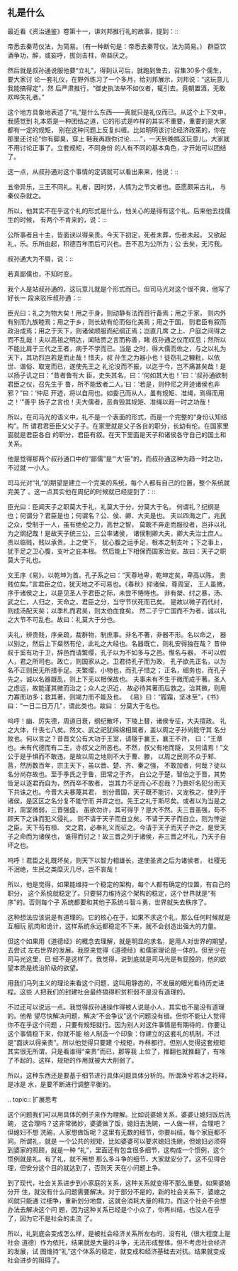     
## 礼是什么

最近看《资治通鉴》卷第十一，讲刘邦推行礼的故事，提到：::

  帝悉去秦苛仪法，为简易。（有一种断句是：帝悉去秦苛仪，法为简易。）
  群臣饮酒争功，醉，或妄呼，拔剑击柱，帝益厌之。

然后就是叔孙通说服他要“立礼”，得到认可后，就跑到鲁去，召集30多个儒生，要大家讨
论一套礼仪，在野外练习了一个多月，给刘邦展示，刘邦说：“这玩意儿我能搞得定”，然
后严肃推行，“御史执法举不如仪者，辄引去。竟朝置酒，无敢欢哗失礼者。”

这个地方具象地表述了“礼”是什么东西——真就只是礼仪而已。从这个上下文中，我感觉到
礼本质是一种团结之道，它的形式是咋样的其实不重要，重要的是大家都有一定的规矩，
别在这种问题上反复纠缠。比如明明该讨论经济政策的，你在那里还讨论“你有脚臭，穿上
鞋我再跟你讨论……”，一天到晚搞这玩意儿，大家就不用讨论正事了。立套规矩，不同身份
的人有不同的基本角色，才开始可以团结了。

这一点，从叔孙通对这个事情的定调就可以看出来来，他说：::

  五帝异乐，三王不同礼。礼者，因时势，人情为之节文者也。臣愿颇采古礼，
  与秦仪杂就之。

所以，他其实不在乎这个礼的形式是什么，他关心的是得有这个礼。后来他去找儒生的时候，
有两个不肯来的，说：::

  公所事者且十主，皆面谀以得亲贵。今天下初定，死者未葬，伤者未起，
  又欲起礼，乐。乐所由起，积德百年而后可兴也。吾不忍为公所为；公
  去矣，无污我。

叔孙通大为不屑，说：::

  若真鄙儒也，不知时变。

我个人是站叔孙通的，这玩意儿就是个形式而已。但司马光对这个很不爽，他写了好长一
段来驳斥叔孙通：::

  臣光曰：礼之为物大矣！用之于身，则动静有法而百行备焉；用之于家，
  则内外有别而九族睦焉；用之于乡，则长幼有伦而俗化美焉；用之于国，
  则君臣有叙而政治成焉；用之于天下，则诸侯顺服而纪纲正焉；岂直几席
  之上、户庭之间得之而不乱哉！夫以高祖之明达，闻陆贾之言而称善，睹
  叔孙通之仪而叹息；然所以不能比肩于三代之王者，病于不学而已。当是
  之时，得大儒而佐之，与之以礼为天下，其功烈岂若是而止哉！惜夫，叔
  孙生之为器小也！徒窃礼之糠粃，以依世、谐俗、取宠而已，遂使先王之
  礼沦没而不振，以迄于今，岂不痛甚矣哉！是以扬子讥之曰：“昔者鲁有大
  臣，史失其名，曰：‘何如其大也！’曰：‘叔孙通欲制君臣之仪，召先生于
  鲁，所不能致者二人。’曰：‘若是，则仲尼之开迹诸侯也非邪？”曰：‘仲尼
  开迹，将以自用也。如委己而从人，虽有规矩、准绳，焉得而用之！’”善乎
  扬子之言也！夫大儒者，恶肯毁其规矩、准绳以趋一时之功哉！ 

所以，在司马光的语义中，礼不是一个表面的形式，而是一个完整的“身份认知结构”。所
谓君君臣臣父父子子。在家里就是父子各自的职分，长幼有伦。在国家里面就是君臣各自
的职分，君臣有叙。在天下里面是天子和诸侯各守自己的国土和关系。

他是觉得那两个叔孙通口中的“鄙儒”是“‘大’臣”的，而叔孙通这种为趋一时之功，不过就
一小人。

司马光对“礼”的期望是建立一个完美的系统，每个人都有自己的位置，整个系统就完美了
。这一点其实他在周纪的时候就已经提到了：::

  臣光曰：臣闻天子之职莫大于礼，礼莫大于分，分莫大于名。
  何谓礼？纪纲是也；何谓分？君臣是也；何谓名？公、侯、卿、大夫是也。
  夫以四海之广，兆民之众，受制于一人，虽有绝伦之力，高世之智，
  莫敢不奔走而服役者，岂非以礼为之纲纪哉！是故天子统三公，三公率诸侯，
  诸侯制卿大夫，卿大夫治士庶人。贵以临贱，贱以承贵。上之使下，
  犹心腹之运手足，根本之制支叶；下之事上，犹手足之卫心腹，支叶之庇本根。
  然后能上下相保而国家治安。故曰：天子之职莫大于礼也。

  文王序《易》，以乾坤为首。孔子系之曰：“天尊地卑，乾坤定矣，卑高以陈，
  贵贱位矣。”言君臣之位，犹天地之不可易也。《春秋》抑诸侯，尊周室，
  王人虽微，序于诸侯之上，以是见圣人于君臣之际，未尝不惓惓也。
  非有桀、纣之暴，汤、武之仁，人归之，天命之，君臣之分，当守节伏死而已矣。
  是故以微子而代纣，则成汤配天矣；以季札而君吴，则太伯血食矣。
  然二子宁亡国而不为者，诚以礼之大节不可乱也。故曰：礼莫大于分也。

  夫礼，辨贵贱，序亲疏，裁群物，制庶事。非名不著，非器不形。名以命之，
  器以别之，然后上下粲然有伦，此礼之大经也。名器既亡，则礼安得独在哉？
  昔仲叔于奚有功于卫，辞邑而请繁缨，孔子以为不如多与之邑。惟名与器，
  不可以假人，君之所司也。政亡，则国家从之。卫君待孔子而为政，
  孔子欲先正名，以为名不正则民无所措手足。夫繁缨，小物也，而孔子惜之；
  正名，细务也，而孔子先之。诚以名器既乱，则上下无以相保故也。
  夫事未有不生于微而成于著。圣人之虑远，故能谨其微而治之；众人之识近，
  故必待其著而后救之。治其微，则用力寡而功多；救其著，则竭力而不能及也。
  《易》曰：“履霜，坚冰至”，《书》曰：“一日二日万几”，谓此类也。故曰：
  分莫大于名也。

  呜呼！幽、厉失德，周道日衰，纲纪散坏，下陵上替，诸侯专征，大夫擅政。
  礼之大体，什丧七八矣。然文、武之祀犹绵绵相属者，盖以周之子孙尚能守其
  名分故也。何以言之？昔晋文公有大功于王室，请隧于襄王，襄王不许，
  曰：“王章也。未有代德而有二王，亦叔父之所恶也。不然，叔父有地而隧，
  又何请焉！”文公于是乎惧而不敢违。是故以周之地则不大于曹、滕，
  以周之民则不众于邾、莒，然历数百年，宗主天下，虽以晋、楚、齐、秦之强，
  不敢加者，何哉？徒以名分尚存故也。至于季氏之于鲁，田常之于齐，
  白公之于楚，智伯之于晋，其势皆足以逐君而自为，然而卒不敢者，
  岂其力不足而心不忍哉？乃畏奸名犯分而天下共诛之也。今晋大夫暴蔑其君，
  剖分晋国，天子既不能讨，又宠秩之，使列于诸侯，是区区之名分复不能守而
  并弃之也。先王之礼于斯尽矣。或者以为当是之时，周室微弱，三晋强盛，
  虽欲勿许，其可得乎？是大不然。夫三晋虽强，苟不顾天下之诛而犯义侵礼，
  则不请于天子而自立矣。不请于天子而自立，则为悖逆之臣。天下苟有桓、
  文之君，必奉礼义而征之。今请于天子而天子许之，是受天子之命而为诸侯也，
  谁得而讨之！故三晋之列于诸侯，非三晋之坏礼，乃天子自坏之也。

  呜呼！君臣之礼既坏矣，则天下以智力相雄长，遂使圣贤之后为诸侯者，
  社稷无不泯绝，生民之类糜灭几尽，岂不哀哉！

所以，他是觉得，如果能维持一个稳定的架构，每个人都有确定的位置，有自己的职分，
这个系统就稳定了。只要努力维持这个架构的稳定，这个世界就是“有序”的。否则每个子
系统都要和其他子系统斗智斗勇，世界就失去秩序了。

这种想法应该说是有道理的。它的核心在于，如果不求这个礼，那么任何时候就是互相玩
肌肉和诡计，这样系统永远都稳定不下来，就不会创造出强大的力量。

但这个如果用《道德经》的概念去理解，就是明显的求名，是用人对世界的期望，去尝试
左右世界的发展。我原来觉得《道德经》和儒家理论是一体的。但至少在司马光这里，已
经不是这样了。我觉得，说到底就是司马光是有屁股的，他的欲望本质是统治阶级的欲望。

用我们马列主义的理论来看这个问题，这叫用静态的，不发展的眼光看待历史进程。这些
人把我们的封建社会最终搞得积贫积弱不是没有道理的。

不过还可以说远一点。我觉得叔孙通操作得被人说是小人，其实也不是没有道理的。他希
望尽快解决问题，解决“不会争议”这个问题没有错。但你不能让人觉得你不在乎这个问题
，只要有规矩就行。因为别人对这件事情是有期待的，你要让这个事情稳下来，你就不能
给人制造一个印象：你建立的这套礼的机制，不过是“面谀以得亲贵”。所以他觉得只要建
个规矩，咋样都行。但别人觉得这套规矩其实很无所谓，只是看谁得“亲贵”而已，那等我
上位了，推翻也就推翻了，有啥了不起的。这样，规矩的作用就被大大削弱了。

所以，这种东西还是要基于细节进行具体问题具体分析的。所谓涣兮若冰之将释，是冰是
水，是要不断进行调整平衡的。
  
.. topic:: 扩展思考

  这个问题我们可以用具体的例子来作为理解。比如说婆媳关系，婆婆让媳妇饭后洗碗，
  这合理吗？这非常微妙，婆婆做了饭，媳妇去洗碗，一人做一样，合理吧？但媳妇不想
  洗碗，人家想做饭呢？这里有无数的细节，你要纠结，每个家庭都不同。所谓礼，就是
  一个公共的规矩，比如婆婆可以要求媳妇洗碗，但媳妇必须得到婆家的照顾，就是一种
  “礼”，里面还有包含很多细节，这构成一个惯例，这个惯例就是礼。有了礼，就不用想
  那么多斗争的细节，大家就安分了。这不见得合理，但安分这个目的就达到了，否则天
  天在小问题上争。

  到了现代，社会关系进步到小家庭的关系，这种关系就变得不那么重要。如果婆媳分开
  住，就没有什么问题需要解决。对于部分不是的，新的社会关系下，婆媳之间就只能通
  过细争，重新划分地盘，这就会消耗大量的精力。而这个社会不会想办法去解决这个问
  题，因为这种关系已经是个小众了，你再纠结，也没人在乎了，因为它不是社会的主流
  了。

  所以，礼到底会变成怎么样，是被社会经济关系所左右的，没有礼（很大程度上是社会
  道德）作为依托，结果就是大量的斗争，无法形成整体。但不考虑社会经济的发展，试
  图维持“礼”这个体系的稳定，就变成和经济基础去对抗。结果就变成社会进步的阻碍了。
